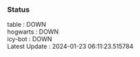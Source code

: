 ### Status


table : DOWN  
hogwarts : DOWN  
icy-bot : DOWN  
Latest Update : 2024-01-23 06:11:23.515784
